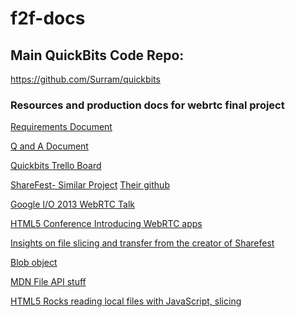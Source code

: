 f2f-docs
========

## Main QuickBits Code Repo:
https://github.com/Surram/quickbits

### Resources and production docs for webrtc final project

[Requirements Document](https://docs.google.com/document/d/1chIJVLwLseHWFGlxzS3_DJrxrQlIVOJ0gI9b5SD997A/edit)

[Q and A Document](https://docs.google.com/spreadsheet/ccc?key=0ArOkJLJlC_o-dDJxMVMtYVJoRUNSSUhTNk5HTkx1N0E&usp=sharing#gid=0)

[Quickbits Trello Board](https://trello.com/b/hEj9oKi5/quickbits)

[ShareFest- Similar Project](https://www.sharefest.me/)
[Their github](https://github.com/Peer5/Sharefest)

[Google I/O 2013 WebRTC Talk](https://www.youtube.com/watch?v=p2HzZkd2A40)

[HTML5 Conference Introducing WebRTC apps](http://www.youtube.com/watch?v=3Ifbqaw5l_I)

[Insights on file slicing and transfer from the creator of Sharefest](http://bloggeek.me/send-file-webrtc-data-api/)

[Blob object](https://developer.mozilla.org/en-US/docs/Web/API/Blob)

[MDN File API stuff](https://developer.mozilla.org/en-US/docs/Using_files_from_web_applications)

[HTML5 Rocks reading local files with JavaScript, slicing](http://www.html5rocks.com/en/tutorials/file/dndfiles/#toc-slicing-files)
